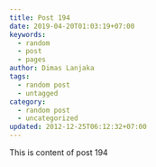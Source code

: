 ```yaml
---
title: Post 194
date: 2019-04-20T01:03:19+07:00
keywords:
  - random
  - post
  - pages
author: Dimas Lanjaka
tags:
  - random post
  - untagged
category:
  - random post
  - uncategorized
updated: 2012-12-25T06:12:32+07:00
---
```

This is content of post 194